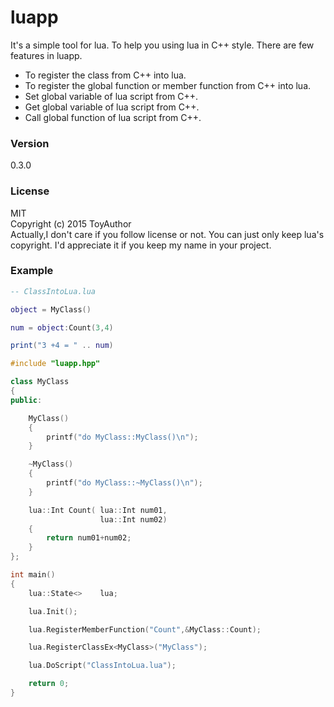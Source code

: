 # luapp
It's a simple tool for lua.
To help you using lua in C++ style.
There are few features in luapp.

- To register the class from C++ into lua.
- To register the global function or member function from C++ into lua.
- Set global variable of lua script from C++.
- Get global variable of lua script from C++.
- Call global function of lua script from C++.

### Version
0.3.0

### License
MIT  
Copyright (c) 2015 ToyAuthor  
Actually,I don't care if you follow license or not.
You can just only keep lua's copyright.
I'd appreciate it if you keep my name in your project.

### Example

```lua
-- ClassIntoLua.lua

object = MyClass()

num = object:Count(3,4)

print("3 +4 = " .. num)
```

```c++
#include "luapp.hpp"

class MyClass
{
public:

	MyClass()
	{
		printf("do MyClass::MyClass()\n");
	}

	~MyClass()
	{
		printf("do MyClass::~MyClass()\n");
	}

	lua::Int Count( lua::Int num01,
	                lua::Int num02)
	{
		return num01+num02;
	}
};

int main()
{
	lua::State<>    lua;

	lua.Init();

	lua.RegisterMemberFunction("Count",&MyClass::Count);

	lua.RegisterClassEx<MyClass>("MyClass");

	lua.DoScript("ClassIntoLua.lua");

	return 0;
}
```
